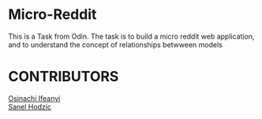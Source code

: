 # Micro-Reddit



This is a Task from Odin.
The task is to build a micro reddit web application, and to understand the concept of relationships betwween models
# CONTRIBUTORS 

<a href="https://github.com/osinakayah/" target="_blank">Osinachi Ifeanyi</a> <br/>
<a href="https://github.com/sanelca" target="_blank">Sanel Hodzic</a><br /><br />
